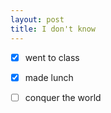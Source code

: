 ```yaml
---
layout: post
title: I don't know
---
```



-[x] went to class
-[x] made lunch
-[ ] conquer the world

